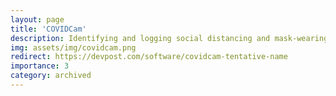 ```yaml
---
layout: page
title: 'COVIDCam'
description: Identifying and logging social distancing and mask-wearing violations in real-time.
img: assets/img/covidcam.png
redirect: https://devpost.com/software/covidcam-tentative-name
importance: 3
category: archived
---
```


